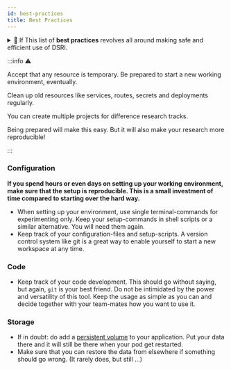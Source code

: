```yaml
---
id: best-practices
title: Best Practices
---
```


<details><summary>🔨 If This list of <b>best practices</b> revolves all around making safe and efficient use of DSRI.</summary></details>

:::info ⚠️

Accept that any resource is temporary. Be prepared to start a new working environment, eventually.

Clean up old resources like services, routes, secrets and deployments regularly.

You can create multiple projects for difference research tracks.

Being prepared will make this easy. But it will also make your research more reproducible!

:::

### Configuration

**If you spend hours or even days on setting up your working environment, make sure that the setup is reproducible. This is a small investment of time compared to starting over the hard way.**

* When setting up your environment, use single terminal-commands for experimenting only. Keep your setup-commands in shell scripts or a similar alternative. You will need them again.
* Keep track of your configuration-files and setup-scripts. A version control system like git is a great way to enable yourself to start a new workspace at any time.

### Code

* Keep track of your code development. This should go without saying, but again, `git` is your best friend. Do not be intimidated by the power and versatility of this tool. Keep the usage as simple as you can and decide together with your team-mates how you want to use it.

### Storage

* If in doubt: do add a [persistent volume](/docs/openshift-storage) to your application. Put your data there and it will still be there when your pod get restarted.
* Make sure that you can restore the data from elsewhere if something should go wrong. (It rarely does, but still ...)